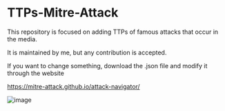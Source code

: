 # TTPs-Mitre-Attack

This repository is focused on adding TTPs of famous attacks that occur in the media.

It is maintained by me, but any contribution is accepted.

If you want to change something, download the .json file and modify it through the website

https://mitre-attack.github.io/attack-navigator/

![image](https://user-images.githubusercontent.com/34966120/123260361-db710980-d4cb-11eb-9995-62456e9ee6cc.png)

